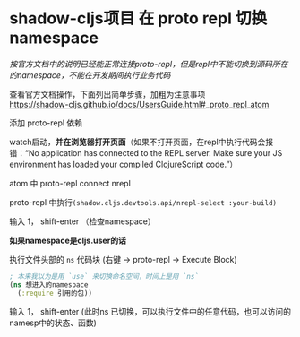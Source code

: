 # shadow-cljs项目 在 proto repl 切换namespace

*按官方文档中的说明已经能正常连接proto-repl，但是repl中不能切换到源码所在的namespace，不能在开发期间执行业务代码*

查看官方文档操作，下面列出简单步骤，加粗为注意事项  
https://shadow-cljs.github.io/docs/UsersGuide.html#_proto_repl_atom

添加 proto-repl 依赖

watch启动，**并在浏览器打开页面**（如果不打开页面，在repl中执行代码会报错：“No application has connected to the REPL server. Make sure your JS environment has loaded your compiled ClojureScript code.”）  

atom 中 proto-repl connect nrepl

proto-repl 中执行`(shadow.cljs.devtools.api/nrepl-select :your-build)`

输入 1， shift-enter （检查namespace）

**如果namespace是cljs.user的话**

执行文件头部的 `ns` 代码块 (右键 -> proto-repl -> Execute Block)
```clj
; 本来我以为是用 `use` 来切换命名空间，时间上是用 `ns`
(ns 想进入的namespace
  (:require 引用的包))
```
输入 1， shift-enter (此时ns 已切换，可以执行文件中的任意代码，也可以访问的namesp中的状态、函数)
